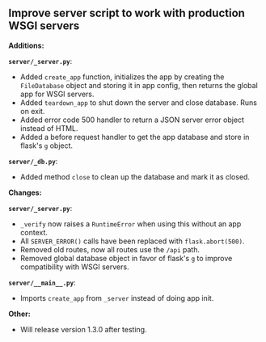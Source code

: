 ## Improve server script to work with production WSGI servers

**Additions:**

**`server/_server.py`**:

* Added `create_app` function, initializes the app by creating the `FileDatabase` object and storing it in app config,
then returns the global app for WSGI servers.
* Added `teardown_app` to shut down the server and close database. Runs on exit.
* Added error code 500 handler to return a JSON server error object instead of HTML.
* Added a before request handler to get the app database and store in flask's `g` object.

**`server/_db.py`**:

* Added method `close` to clean up the database and mark it as closed.

**Changes:**

**`server/_server.py`**:

* `_verify` now raises a `RuntimeError` when using this without an app context.
* All `SERVER_ERROR()` calls have been replaced with `flask.abort(500)`.
* Removed old routes, now all routes use the `/api` path.
* Removed global database object in favor of flask's `g` to improve compatibility with WSGI servers.

**`server/__main__.py`**:

* Imports `create_app` from `_server` instead of doing app init.

**Other:**
* Will release version 1.3.0 after testing.
